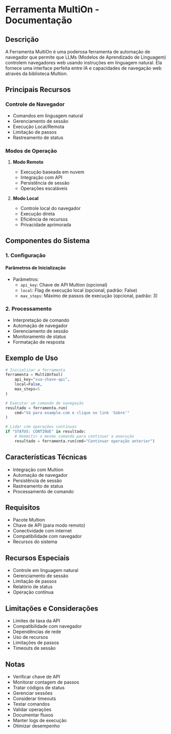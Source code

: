# Ferramenta MultiOn - Documentação

## Descrição
A Ferramenta MultiOn é uma poderosa ferramenta de automação de navegador que permite que LLMs (Modelos de Aprendizado de Linguagem) controlem navegadores web usando instruções em linguagem natural. Ela fornece uma interface perfeita entre IA e capacidades de navegação web através da biblioteca Multion.

## Principais Recursos

### Controle de Navegador
- Comandos em linguagem natural
- Gerenciamento de sessão
- Execução Local/Remota
- Limitação de passos
- Rastreamento de status

### Modos de Operação
1. **Modo Remoto**
   - Execução baseada em nuvem
   - Integração com API
   - Persistência de sessão
   - Operações escaláveis

2. **Modo Local**
   - Controle local do navegador
   - Execução direta
   - Eficiência de recursos
   - Privacidade aprimorada

## Componentes do Sistema

### 1. Configuração

#### Parâmetros de Inicialização
- Parâmetros:
  - `api_key`: Chave de API Multion (opcional)
  - `local`: Flag de execução local (opcional, padrão: False)
  - `max_steps`: Máximo de passos de execução (opcional, padrão: 3)

### 2. Processamento
- Interpretação de comando
- Automação de navegador
- Gerenciamento de sessão
- Monitoramento de status
- Formatação de resposta

## Exemplo de Uso

```python
# Inicializar a ferramenta
ferramenta = MultiOnTool(
    api_key="sua-chave-api",
    local=False,
    max_steps=5
)

# Executar um comando de navegação
resultado = ferramenta.run(
    cmd="Vá para example.com e clique no link 'Sobre'"
)

# Lidar com operações contínuas
if "STATUS: CONTINUE" in resultado:
    # Reemitir o mesmo comando para continuar a execução
    resultado = ferramenta.run(cmd="Continuar operação anterior")
```

## Características Técnicas
- Integração com Multion
- Automação de navegador
- Persistência de sessão
- Rastreamento de status
- Processamento de comando

## Requisitos
- Pacote Multion
- Chave de API (para modo remoto)
- Conectividade com internet
- Compatibilidade com navegador
- Recursos do sistema

## Recursos Especiais
- Controle em linguagem natural
- Gerenciamento de sessão
- Limitação de passos
- Relatório de status
- Operação contínua

## Limitações e Considerações
- Limites de taxa da API
- Compatibilidade com navegador
- Dependências de rede
- Uso de recursos
- Limitações de passos
- Timeouts de sessão

## Notas
- Verificar chave de API
- Monitorar contagem de passos
- Tratar códigos de status
- Gerenciar sessões
- Considerar timeouts
- Testar comandos
- Validar operações
- Documentar fluxos
- Manter logs de execução
- Otimizar desempenho
